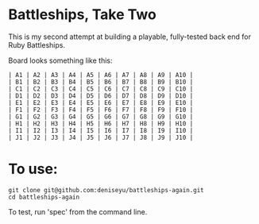 # Battleships, Take Two

This is my second attempt at building a playable, fully-tested back end for Ruby Battleships.

Board looks something like this:

```
| A1 | A2 | A3 | A4 | A5 | A6 | A7 | A8 | A9 | A10 |
| B1 | B2 | B3 | B4 | B5 | B6 | B7 | B8 | B9 | B10 |
| C1 | C2 | C3 | C4 | C5 | C6 | C7 | C8 | C9 | C10 |
| D1 | D2 | D3 | D4 | D5 | D6 | D7 | D8 | D9 | D10 |
| E1 | E2 | E3 | E4 | E5 | E6 | E7 | E8 | E9 | E10 |
| F1 | F2 | F3 | F4 | F5 | F6 | F7 | F8 | F9 | F10 |
| G1 | G2 | G3 | G4 | G5 | G6 | G7 | G8 | G9 | G10 |
| H1 | H2 | H3 | H4 | H5 | H6 | H7 | H8 | H9 | H10 |
| I1 | I2 | I3 | I4 | I5 | I6 | I7 | I8 | I9 | I10 |
| J1 | J2 | J3 | J4 | J5 | J6 | J7 | J8 | J9 | J10 |
```

# To use:

```
git clone git@github.com:deniseyu/battleships-again.git
cd battleships-again
```

To test, run 'spec' from the command line.
